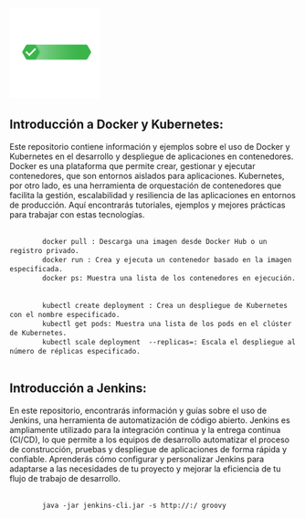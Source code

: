 <img src="styles/assets/img/banner-mybanner.png"> 
<br>
<h2>Introducción a Docker y Kubernetes:</h2>
<p>
Este repositorio contiene información y ejemplos sobre el uso de Docker y Kubernetes en el desarrollo y despliegue de aplicaciones en contenedores. Docker es una plataforma que permite crear, gestionar y ejecutar contenedores, que son entornos aislados para aplicaciones. Kubernetes, por otro lado, es una herramienta de orquestación de contenedores que facilita la gestión, escalabilidad y resiliencia de las aplicaciones en entornos de producción. Aquí encontrarás tutoriales, ejemplos y mejores prácticas para trabajar con estas tecnologías.
<pre>
    <code>
        docker pull <imagen>: Descarga una imagen desde Docker Hub o un registro privado.
        docker run <imagen>: Crea y ejecuta un contenedor basado en la imagen especificada.
        docker ps: Muestra una lista de los contenedores en ejecución.
    </code>
    <code>
        kubectl create deployment <nombre>: Crea un despliegue de Kubernetes con el nombre especificado.
        kubectl get pods: Muestra una lista de los pods en el clúster de Kubernetes.
        kubectl scale deployment <nombre> --replicas=<número>: Escala el despliegue al número de réplicas especificado.
    </code>
</pre>
</p>

<h2>Introducción a Jenkins:</h2>
<p>
En este repositorio, encontrarás información y guías sobre el uso de Jenkins, una herramienta de automatización de código abierto. Jenkins es ampliamente utilizado para la integración continua y la entrega continua (CI/CD), lo que permite a los equipos de desarrollo automatizar el proceso de construcción, pruebas y despliegue de aplicaciones de forma rápida y confiable. Aprenderás cómo configurar y personalizar Jenkins para adaptarse a las necesidades de tu proyecto y mejorar la eficiencia de tu flujo de trabajo de desarrollo.
<pre>
    <code>
        java -jar jenkins-cli.jar -s http://<host>:<port>/ groovy <script>: Ejecuta un script Groovy en Jenkins mediante la CLI.
        java -jar jenkins-cli.jar -s http://<host>:<port>/ build <nombre-del-job>: Inicia una compilación del trabajo (job) especificado.
        java -jar jenkins-cli.jar -s http://<host>:<port>/ safe-restart: Realiza un reinicio seguro del servidor Jenkins.
    </code>
</pre>
</p>

<h2>Introducción a GitLab y Git:</h2>
<p>
Este repositorio contiene recursos para familiarizarte con GitLab y Git, dos herramientas esenciales en el desarrollo de software colaborativo. Git es un sistema de control de versiones distribuido que permite a los desarrolladores rastrear y gestionar cambios en el código de manera eficiente. GitLab, por otro lado, es una plataforma de gestión del ciclo de vida del desarrollo de software que integra Git y proporciona funcionalidades adicionales, como seguimiento de problemas, integración continua y despliegue automatizado. Aquí aprenderás a utilizar estas herramientas para facilitar la colaboración y el desarrollo ágil de software.
<pre>
    <code>
        git init: Inicializa un repositorio Git en el directorio actual.
        git add <archivo>: Agrega un archivo al área de preparación para el siguiente commit.
        git commit -m "Mensaje del commit": Crea un commit con los cambios en el área de preparación.
        --
        gitlab project create <nombre>: Crea un nuevo proyecto en GitLab.
        gitlab group create <nombre>: Crea un nuevo grupo de proyectos en GitLab.
        gitlab pipeline list: Muestra una lista de las pipelines (flujos de trabajo) en el proyecto actual.
    </code>
</pre>
</p>

<h2>Introducción a Terraform:</h2>
<p>
En este repositorio, encontrarás información y ejemplos sobre Terraform, una herramienta de infraestructura como código (IaC). Terraform permite definir y administrar infraestructuras de manera declarativa, lo que facilita la creación y el mantenimiento de recursos en la nube y en centros de datos locales. Aprenderás a utilizar Terraform para implementar infraestructuras complejas de manera eficiente y repetible, lo que te permitirá centrarte en el desarrollo de aplicaciones sin preocuparte por la configuración de la infraestructura.
<pre>
    <code>
        terraform init: Inicializa un directorio de trabajo de Terraform y descarga los proveedores necesarios.
        terraform plan: Muestra un plan detallado de los cambios que se aplicarán en la infraestructura.
        terraform apply: Aplica los cambios definidos en los archivos de configuración de Terraform.
    </code>
</pre>
</p>

<h2>Introducción a Jira:</h2>
<p>
En este repositorio, encontrarás información sobre Jira, una plataforma de gestión de proyectos y seguimiento de problemas. Jira es ampliamente utilizado en equipos de desarrollo y organizaciones para planificar y realizar un seguimiento de tareas, errores y mejoras en el desarrollo de software. Aquí aprenderás a utilizar Jira para gestionar eficientemente el flujo de trabajo de tu equipo, mejorar la colaboración y aumentar la productividad en tus proyectos.
</p>

<h2>Introducción a AWS Cloud:</h2>
<p>
En este repositorio, encontrarás información y ejemplos sobre AWS Cloud, la plataforma de servicios en la nube de Amazon. AWS ofrece una amplia gama de servicios para almacenamiento, cómputo, redes, bases de datos y mucho más. Aquí aprenderás a utilizar AWS para crear y desplegar aplicaciones y servicios en la nube de forma segura y escalable. Conocerás cómo aprovechar las capacidades de AWS para optimizar el rendimiento, la eficiencia y la confiabilidad de tus aplicaciones en la nube.
<pre>
    <code>
        aws ec2 describe-instances: Obtiene información sobre las instancias de EC2 en la cuenta de AWS.
        aws s3 ls: Lista los buckets de Amazon S3 en la cuenta de AWS.
        aws rds describe-db-instances: Obtiene información sobre las instancias de bases de datos RDS en la cuenta de AWS.
    </code>
</pre>
</p>

<img src="styles/assets/img/Introduccion.jpg"> 